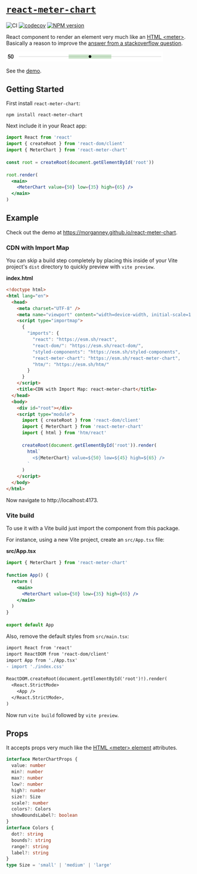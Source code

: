 # [`react-meter-chart`](https://www.npmjs.com/package/react-meter-chart)

![CI](https://github.com/morganney/react-meter-chart/actions/workflows/ci.yml/badge.svg)
[![codecov](https://codecov.io/gh/morganney/react-meter-chart/branch/main/graph/badge.svg?token=D81HI92YGO)](https://codecov.io/gh/morganney/react-meter-chart)
[![NPM version](https://img.shields.io/npm/v/react-meter-chart.svg)](https://www.npmjs.com/package/react-meter-chart)

React component to render an element very much like an [HTML &lt;meter&gt;](https://developer.mozilla.org/en-US/docs/Web/HTML/Element/meter). Basically a reason to improve the [answer from a stackoverflow question](https://stackoverflow.com/questions/73961347/range-line-component-in-react/73999120#73999120).

<img src="./react-meter-chart.png" alt="Meter chart react component" width="425" />

See the [demo](https://morganney.github.io/react-meter-chart).

## Getting Started

First install `react-meter-chart`:

```console
npm install react-meter-chart
```

Next include it in your React app:

```jsx
import React from 'react'
import { createRoot } from 'react-dom/client'
import { MeterChart } from 'react-meter-chart'

const root = createRoot(document.getElementById('root'))

root.render(
  <main>
    <MeterChart value={50} low={35} high={65} />
  </main>
)
```

## Example

Check out the demo at https://morganney.github.io/react-meter-chart.

### CDN with Import Map

You can skip a build step completely by placing this inside of your Vite project's `dist` directory to quickly preview with `vite preview`.

**index.html**

```html
<!doctype html>
<html lang="en">
  <head>
    <meta charset="UTF-8" />
    <meta name="viewport" content="width=device-width, initial-scale=1.0" />
    <script type="importmap">
      {
        "imports": {
          "react": "https://esm.sh/react",
          "react-dom/": "https://esm.sh/react-dom/",
          "styled-components": "https://esm.sh/styled-components",
          "react-meter-chart": "https://esm.sh/react-meter-chart",
          "htm/": "https://esm.sh/htm/"
        }
      }
    </script>
    <title>CDN with Import Map: react-meter-chart</title>
  </head>
  <body>
    <div id="root"></div>
    <script type="module">
      import { createRoot } from 'react-dom/client'
      import { MeterChart } from 'react-meter-chart'
      import { html } from 'htm/react'

      createRoot(document.getElementById('root')).render(
        html`
          <${MeterChart} value=${50} low=${45} high=${65} />
        `
      )
    </script>
  </body>
</html>
```

Now navigate to http://localhost:4173.

### Vite build

To use it with a Vite build just import the component from this package.

For instance, using a new Vite project, create an `src/App.tsx` file:

**src/App.tsx**

```jsx
import { MeterChart } from 'react-meter-chart'

function App() {
  return (
    <main>
      <MeterChart value={50} low={35} high={65} />
    </main>
  )
}

export default App
```

Also, remove the default styles from `src/main.tsx`:

```diff
import React from 'react'
import ReactDOM from 'react-dom/client'
import App from './App.tsx'
- import './index.css'

ReactDOM.createRoot(document.getElementById('root')!).render(
  <React.StrictMode>
    <App />
  </React.StrictMode>,
)
```

Now run `vite build` followed by `vite preview`.

## Props

It accepts props very much like the <a href="https://developer.mozilla.org/en-US/docs/Web/HTML/Element/meter">HTML &lt;meter&gt; element</a> attributes.

```ts
interface MeterChartProps {
  value: number
  min?: number
  max?: number
  low?: number
  high?: number
  size?: Size
  scale?: number
  colors?: Colors
  showBoundsLabel?: boolean
}
interface Colors {
  dot?: string
  bounds?: string
  range?: string
  label?: string
}
type Size = 'small' | 'medium' | 'large'
```
